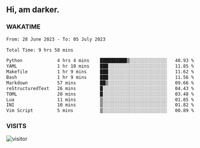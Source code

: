 ## Hi, am darker.

### WAKATIME

<!--START_SECTION:waka-->

```txt
From: 28 June 2023 - To: 05 July 2023

Total Time: 9 hrs 58 mins

Python             4 hrs 4 mins    ██████████▒░░░░░░░░░░░░░░   40.93 %
YAML               1 hr 10 mins    ███░░░░░░░░░░░░░░░░░░░░░░   11.85 %
Makefile           1 hr 9 mins     ███░░░░░░░░░░░░░░░░░░░░░░   11.62 %
Bash               1 hr 9 mins     ███░░░░░░░░░░░░░░░░░░░░░░   11.56 %
Markdown           57 mins         ██▒░░░░░░░░░░░░░░░░░░░░░░   09.66 %
reStructuredText   26 mins         █░░░░░░░░░░░░░░░░░░░░░░░░   04.43 %
TOML               20 mins         █░░░░░░░░░░░░░░░░░░░░░░░░   03.48 %
Lua                11 mins         ▒░░░░░░░░░░░░░░░░░░░░░░░░   01.85 %
INI                10 mins         ▒░░░░░░░░░░░░░░░░░░░░░░░░   01.82 %
Vim Script         5 mins          ▒░░░░░░░░░░░░░░░░░░░░░░░░   00.89 %
```

<!--END_SECTION:waka-->

### VISITS
<!-- i should probably build this when i will have some time -->
![visitor](https://profile-counter.glitch.me/sanix-darker/count.svg)
